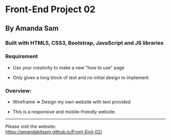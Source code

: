 # Front-End Project 02

## By Amanda Sam

### Built with HTML5, CSS3, Bootstrap, JavaScript and JS libraries

### Requirement

- Use your creativity to make a new "how to use" page

- Only given a long block of text and no initial design to implement

### Overview:

- Wireframe => Design my own website with text provided

- This is a responsive and mobile-friendly website.

-------------------------------------------

Please visit the website:<br/>
https://amandakitsam.github.io/Front-End-02/
